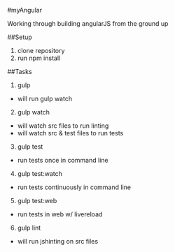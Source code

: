 #myAngular

Working through building angularJS from the ground up

##Setup

1. clone repository
2. run npm install

##Tasks

1. gulp
  * will run gulp watch
2. gulp watch
  * will watch src files to run linting
  * will watch src & test files to run tests
3. gulp test
  * run tests once in command line
4. gulp test:watch
  * run tests continuously in command line
5. gulp test:web
  * run tests in web w/ livereload
6. gulp lint
  * will run jshinting on src files